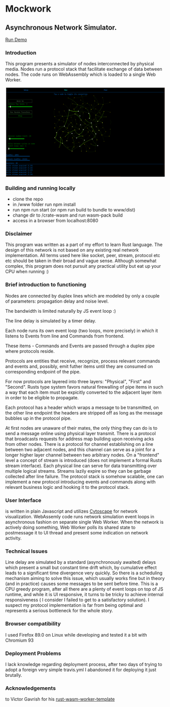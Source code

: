  # Mockwork
 ## Asynchronous Network Simulator.
 [Run Demo](https://retamogordo.github.io/mockwork-site)
 ### Introduction
 This program presents a simulator of nodes interconnected by physical media.
 Nodes run a protocol stack that facilitate exchange of data between nodes.
 The code runs on WebAssembly which is loaded to a single Web Worker.
 
 ![Image](image.png)
 
 ### Building and running locally
 - clone the repo
 - in /www folder run npm install
 - run npm run start (or npm run build to bundle to www/dist)
 - change dir to /crate-wasm and run wasm-pack build 
 - access in a browser from localhost:8080

 ### Disclaimer
 This program was written as a part of my effort to learn Rust language.
 The design of this network is not based on any existing real network implementation.
 All terms used here like socket, peer, stream, protocol etc etc should be
 taken in their broad and vague sense.
 Although somewhat complex, this program does not pursuit any practical utility but eat up your CPU when
 running :)
 
 ### Brief introduction to functioning
 
 Nodes are connected by duplex lines which are modeled by only a couple of
 parameters: propagation delay and noise level.
 
 The bandwidth is limited naturally by JS event loop :)
 
 The line delay is simulated by a timer delay.
 
 Each node runs its own event loop (two loops, more precisely) in which it listens to Events from line
 and Commands from frontend.
 
 These items - Commands and Events are passed through a duplex pipe where
 protocols reside.
 
 Protocols are entities that receive, recognize, process relevant commands and events
 and, possibly, emit futher items until they are consumed on corresponding
 endpoint of the pipe.
 
 For now protocols are layered into three layers: "Physical", "First" and "Second".
 Rusts type system favors natural firewalling of pipe items in such a way that
 each item must be expicitly converted to the adjacent layer item in order
 to be eligible to propagate.
 
 Each protocol has a header which wraps a message to be transmitted, on the other
 line endpoint the headers are stripped off as long as the message bubbles up in 
 the protocol pipe.
 
 At first nodes are unaware of their mates, the only thing they can do 
 is to send a message online using physical layer transmit.
 There is a protocol that broadcasts requests for address map building upon
 receiving acks from other nodes.
 There is a protocol for channel establishing on a line between two adjacent
 nodes, and this channel can serve as a joint for a longer higher layer channel
 between two arbitrary nodes.
 On a "frontend" level a concept of stream is introduced (does not implement
 a formal Rusts stream interface). 
 Each physical line can serve for data transmitting over multiple logical
 streams.
 Streams lazily expire so they can be garbage collected after line failure.
 The protocol stack is somehow scalable, one can implement a new protocol
 introducing events and commands along with relevant business logic and hooking
 it to the protocol stack.
 
 ### User Interface
 is written in plain Javascript and utilizes [Cytoscape](https://cytoscape.org) for network visualization.
 WebAssemly code runs network simulation event loops in asynchronous fashion
 on separate single Web Worker.
 When the network is actively doing something, Web Worker polls its shared state
 to postmessage it to UI thread and present some indication on network activity.

 ### Technical Issues
 Line delay are simulated by a standard (asynchronously awaited) delays which
 present a small but constant time drift which, by cumulative effect leads to a
 significant time divergence very quickly. 
 So there is a scheduling mechanism aiming to solve this issue, which usually
 works fine but in theory (and in practice) causes some messages to be
 sent before time.
 This is a CPU greedy program, after all there are a plenty of event loops
 on top of JS runtime, and while it is UI responsive, it turns to be tricky to achieve
 internal responsiveness ( I consider I failed to get to a satisfactory solution).
 I suspect my protocol implementation is far from being optimal and represents
 a serious bottleneck for the whole story.
 
 ### Browser compatibility
 I used Firefox 89.0 on Linux while developing and tested it a bit with
 Chromium 93
 
 ### Deployment Problems
 I lack knowledge regarding deployment process, after two days of
 trying to adopt a foreign very simple travis.yml I abandoned it 
 for deploying it just brutally.
 
 ### Acknowledgements
 to Victor Gavrish for his 
 [rust-wasm-worker-template](https://github.com/VictorGavrish/rust-wasm-worker-template)
 
